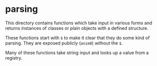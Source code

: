 # parsing

This directory contains functions which take input in various forms and returns instances of classes or plain objects with a defined structure.

These functions start with `$` to make it clear that they do some kind of parsing. They are exposed publicly (`anim8`) without the `$`.

Many of these functions take string input and looks up a value from a registry.
